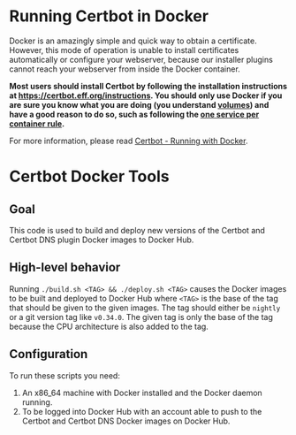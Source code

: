 Running Certbot in Docker 
=========================

Docker is an amazingly simple and quick way to obtain a certificate. However, this mode of operation is unable to install certificates automatically or configure your webserver, because our installer plugins cannot reach your webserver from inside the Docker container.
 
**Most users should install Certbot by following the installation instructions at https://certbot.eff.org/instructions. You should only use Docker if you are sure you know what you are doing (you understand [volumes](https://docs.docker.com/storage/volumes/)) and have a good reason to do so, such as following the [one service per container rule](https://docs.docker.com/config/containers/multi-service_container/).**

For more information, please read [Certbot - Running with Docker](https://certbot.eff.org/docs/install.html#running-with-docker).


Certbot Docker Tools
======================

Goal
----

This code is used to build and deploy new versions of the Certbot and Certbot
DNS plugin Docker images to Docker Hub.

High-level behavior
-------------------

Running `./build.sh <TAG> && ./deploy.sh <TAG>` causes the Docker images to be
built and deployed to Docker Hub where `<TAG>` is the base of the tag that
should be given to the given images. The tag should either be `nightly` or a
git version tag like `v0.34.0`. The given tag is only the base of the tag
because the CPU architecture is also added to the tag.

Configuration
-------------

To run these scripts you need:

1. An x86_64 machine with Docker installed and the Docker daemon running.
2. To be logged into Docker Hub with an account able to push to the Certbot and Certbot DNS Docker images on Docker Hub.
